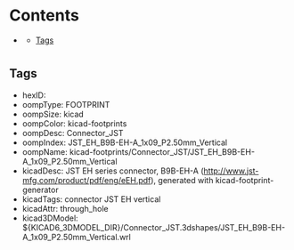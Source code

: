 



Contents
========

* [](#)
	* [Tags](#tags)

# 

## Tags

- hexID: 
- oompType: FOOTPRINT
- oompSize: kicad
- oompColor: kicad-footprints
- oompDesc: Connector_JST
- oompIndex: JST_EH_B9B-EH-A_1x09_P2.50mm_Vertical
- oompName: kicad-footprints/Connector_JST/JST_EH_B9B-EH-A_1x09_P2.50mm_Vertical
- kicadDesc: JST EH series connector, B9B-EH-A (http://www.jst-mfg.com/product/pdf/eng/eEH.pdf), generated with kicad-footprint-generator
- kicadTags: connector JST EH vertical
- kicadAttr: through_hole
- kicad3DModel: ${KICAD6_3DMODEL_DIR}/Connector_JST.3dshapes/JST_EH_B9B-EH-A_1x09_P2.50mm_Vertical.wrl
